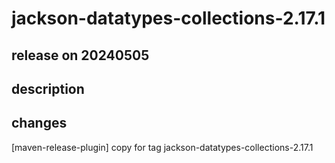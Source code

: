 # jackson-datatypes-collections-2.17.1

## release on 20240505

## description

## changes

[maven-release-plugin] copy for tag jackson-datatypes-collections-2.17.1

